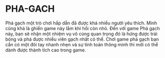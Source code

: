 # PHA-GACH
Phá gạch một trò chơi hấp dẫn đã được khá nhiều người yêu thích. Mình cũng khá là ghiền game này lắm khi hồi còn nhỏ.
Đến với game Phá gạch này, bạn sẽ nhận một nhiệm vụ vô cùng quan trọng đó là hứng được trái bóng và phá được nhiều viên gạch nhất có thể. 
Chơi game phá gạch bạn cần có một đôi tay nhanh nhẹn và sự tính toán thông minh thì mới có thể dành được thành tích cao trong game.
